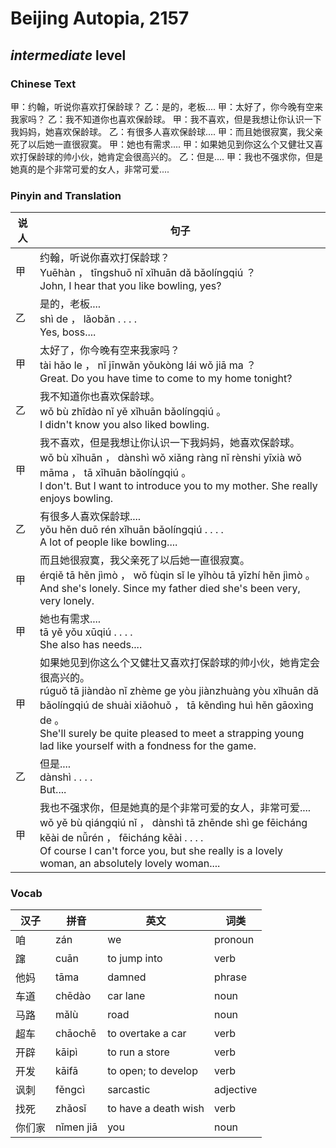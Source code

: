 # Beijing Autopia, 2157
## *intermediate* level

### Chinese Text
甲：约翰，听说你喜欢打保龄球？
乙：是的，老板....
甲：太好了，你今晚有空来我家吗？
乙：我不知道你也喜欢保龄球。
甲：我不喜欢，但是我想让你认识一下我妈妈，她喜欢保龄球。
乙：有很多人喜欢保龄球....
甲：而且她很寂寞，我父亲死了以后她一直很寂寞。
甲：她也有需求....
甲：如果她见到你这么个又健壮又喜欢打保龄球的帅小伙，她肯定会很高兴的。
乙：但是....
甲：我也不强求你，但是她真的是个非常可爱的女人，非常可爱....

### Pinyin and Translation
|说人|句子|
|----|----|
|甲|约翰，听说你喜欢打保龄球？<br />Yuēhàn ， tīngshuō nǐ xǐhuān dǎ bǎolíngqiú ？<br />John, I hear that you like bowling, yes?|
|乙|是的，老板....<br />shì de ， lǎobǎn . . . .<br />Yes, boss....|
|甲|太好了，你今晚有空来我家吗？<br />tài hǎo le ， nǐ jīnwǎn yǒukòng lái wǒ jiā ma ？<br />Great. Do you have time to come to my home tonight?|
|乙|我不知道你也喜欢保龄球。<br />wǒ bù zhīdào nǐ yě xǐhuān bǎolíngqiú 。<br />I didn't know you also liked bowling.|
|甲|我不喜欢，但是我想让你认识一下我妈妈，她喜欢保龄球。<br />wǒ bù xǐhuān ， dànshì wǒ xiǎng ràng nǐ rènshi yīxià wǒ māma ， tā xǐhuān bǎolíngqiú 。<br />I don't. But I want to introduce you to my mother. She really enjoys bowling.|
|乙|有很多人喜欢保龄球....<br />yǒu hěn duō rén xǐhuān bǎolíngqiú . . . .<br />A lot of people like bowling....|
|甲|而且她很寂寞，我父亲死了以后她一直很寂寞。<br />érqiě tā hěn jìmò ， wǒ fùqin sǐ le yǐhòu tā yīzhí hěn jìmò 。<br />And she's lonely. Since my father died she's been very, very lonely.|
|甲|她也有需求....<br />tā yě yǒu xūqiú . . . .<br />She also has needs....|
|甲|如果她见到你这么个又健壮又喜欢打保龄球的帅小伙，她肯定会很高兴的。<br />rúguǒ tā jiàndào nǐ zhème ge yòu jiànzhuàng yòu xǐhuān dǎ bǎolíngqiú de shuài xiǎohuǒ ， tā kěndìng huì hěn gāoxìng de 。<br />She'll surely be quite pleased to meet a strapping young lad like yourself with a fondness for the game.|
|乙|但是....<br />dànshì . . . .<br />But....|
|甲|我也不强求你，但是她真的是个非常可爱的女人，非常可爱....<br />wǒ yě bù qiángqiú nǐ ， dànshì tā zhēnde shì ge fēicháng kěài de nǚrén ， fēicháng kěài . . . .<br />Of course I can't force you, but she really is a lovely woman, an absolutely lovely woman....|
### Vocab
|汉子|拼音|英文|词类|
|----|----|----|----|
|咱|zán|we|pronoun|
|蹿|cuān|to jump into|verb|
|他妈|tāma|damned|phrase|
|车道|chēdào|car lane|noun|
|马路|mǎlù|road|noun|
|超车|chāochē|to overtake a car|verb|
|开辟|kāipì|to run a store|verb|
|开发|kāifā|to open; to develop|verb|
|讽刺|fěngcì|sarcastic|adjective|
|找死|zhǎosǐ|to have a death wish|verb|
|你们家|nǐmen jiā|you|noun|